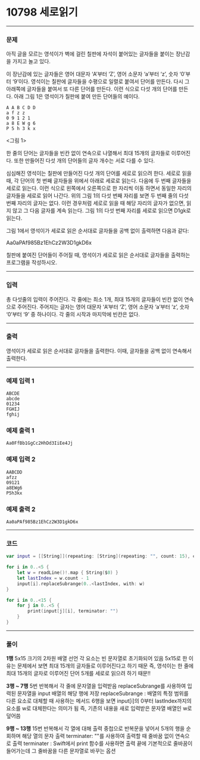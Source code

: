 # 10798 세로읽기
---
### 문제
아직 글을 모르는 영석이가 벽에 걸린 칠판에 자석이 붙어있는 글자들을 붙이는 장난감을 가지고 놀고 있다. 

이 장난감에 있는 글자들은 영어 대문자 ‘A’부터 ‘Z’, 영어 소문자 ‘a’부터 ‘z’, 숫자 ‘0’부터 ‘9’이다. 영석이는 칠판에 글자들을 수평으로 일렬로 붙여서 단어를 만든다. 다시 그 아래쪽에 글자들을 붙여서 또 다른 단어를 만든다. 이런 식으로 다섯 개의 단어를 만든다. 아래 그림 1은 영석이가 칠판에 붙여 만든 단어들의 예이다. 

```
A A B C D D
a f z z 
0 9 1 2 1
a 8 E W g 6
P 5 h 3 k x
```
<그림 1>

한 줄의 단어는 글자들을 빈칸 없이 연속으로 나열해서 최대 15개의 글자들로 이루어진다. 또한 만들어진 다섯 개의 단어들의 글자 개수는 서로 다를 수 있다. 

심심해진 영석이는 칠판에 만들어진 다섯 개의 단어를 세로로 읽으려 한다. 세로로 읽을 때, 각 단어의 첫 번째 글자들을 위에서 아래로 세로로 읽는다. 다음에 두 번째 글자들을 세로로 읽는다. 이런 식으로 왼쪽에서 오른쪽으로 한 자리씩 이동 하면서 동일한 자리의 글자들을 세로로 읽어 나간다. 위의 그림 1의 다섯 번째 자리를 보면 두 번째 줄의 다섯 번째 자리의 글자는 없다. 이런 경우처럼 세로로 읽을 때 해당 자리의 글자가 없으면, 읽지 않고 그 다음 글자를 계속 읽는다. 그림 1의 다섯 번째 자리를 세로로 읽으면 D1gk로 읽는다. 

그림 1에서 영석이가 세로로 읽은 순서대로 글자들을 공백 없이 출력하면 다음과 같다:

Aa0aPAf985Bz1EhCz2W3D1gkD6x

칠판에 붙여진 단어들이 주어질 때, 영석이가 세로로 읽은 순서대로 글자들을 출력하는 프로그램을 작성하시오.

---
### 입력
총 다섯줄의 입력이 주어진다. 각 줄에는 최소 1개, 최대 15개의 글자들이 빈칸 없이 연속으로 주어진다. 주어지는 글자는 영어 대문자 ‘A’부터 ‘Z’, 영어 소문자 ‘a’부터 ‘z’, 숫자 ‘0’부터 ‘9’ 중 하나이다. 각 줄의 시작과 마지막에 빈칸은 없다.

---
### 출력
영석이가 세로로 읽은 순서대로 글자들을 출력한다. 이때, 글자들을 공백 없이 연속해서 출력한다. 

---
### 예제 입력 1
```
ABCDE
abcde
01234
FGHIJ
fghij
```
### 예제 출력 1
```
Aa0FfBb1GgCc2HhDd3IiEe4Jj
```
### 예제 입력 2
```
AABCDD
afzz
09121
a8EWg6
P5h3kx
```
### 예제 출력 2
```
Aa0aPAf985Bz1EhCz2W3D1gkD6x
```
---
### 코드
```swift
var input = [[String]](repeating: [String](repeating: "", count: 15), count: 5)

for i in 0..<5 {
    let w = readLine()!.map { String($0) }
    let lastIndex = w.count - 1
    input[i].replaceSubrange(0..<lastIndex, with: w)
}

for i in 0..<15 {
    for j in 0..<5 {
        print(input[j][i], terminator: "")
    }
}
```
---
### 풀이
**1행**
5x15 크기의 2차원 배열 선언
각 요소는 빈 문자열로 초기화되어 있음
5x15로 한 이유는 문제에서 보면 최대 15개의 글자들로 이루어진다고 하기 때문
즉, 영석이는 한 줄에 최대 15개의 글자로 이루어진 단어 5개를 세로로 읽으려 하기 때문!!

**3행 ~ 7행**
5번 반복해서 각 줄에 문자열을 입력받음
replaceSubrange를 사용하여 입력된 문자열을 input 배열의 해당 행에 저장
replaceSubrange : 배열의 특정 범위를 다른 요소로 대체할 때 사용하는 메서드
6행을 보면 input[i]의 0부터 lastIndex까지의 요소를 w로 대체한다는 의미가 됨
즉, 기존의 내용을 새로 입력받은 문자열 배열인 w로 덮어씀

**9행 ~ 13행**
15번 반복해서 각 열에 대해 출력
중첩으로 반복문을 넣어서 5개의 행을 순회하며 해당 열의 문자 출력
terminater: ""를 사용하여 출력할 때 줄바꿈 없이 연속으로 출력
terminater : Swift에서 print 함수를 사용하면 출력 끝에 기본적으로 줄바꿈이 들어가는데 그 줄바꿈을 다른 문자열로 바꾸는 옵션
